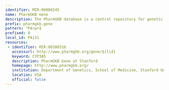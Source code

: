 ```yaml
---
identifier: MIR:00000245
name: PharmGKB Gene
description: The PharmGKB database is a central repository for genetic, genomic, molecular and cellular phenotype data and clinical information about people who have participated in pharmacogenomics research studies. The data includes, but is not limited to, clinical and basic pharmacokinetic and pharmacogenomic research in the cardiovascular, pulmonary, cancer, pathways, metabolic and transporter domains.
prefix: pharmgkb.gene
pattern: ^PA\w+$
prefixed: 0
local_id: PA131
resources:
 - identifier: MIR:00100316
   accessurl: http://www.pharmgkb.org/gene/${lid}
   keyword: CYP3A5
   description: PharmGKB Gene at Stanford
   homepage: http://www.pharmgkb.org/
   institution: Department of Genetics, School of Medicine, Stanford University, Stanford, California
   location: USA
   official: false
---
```

